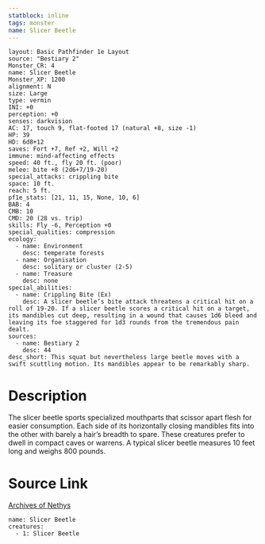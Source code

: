 ```yaml
---
statblock: inline
tags: monster
name: Slicer Beetle
---
```

```statblock
layout: Basic Pathfinder 1e Layout
source: "Bestiary 2"
Monster_CR: 4
name: Slicer Beetle
Monster_XP: 1200
alignment: N
size: Large
type: vermin
INI: +0
perception: +0
senses: darkvision
AC: 17, touch 9, flat-footed 17 (natural +8, size -1)
HP: 39
HD: 6d8+12
saves: Fort +7, Ref +2, Will +2
immune: mind-affecting effects
speed: 40 ft., fly 20 ft. (poor)
melee: bite +8 (2d6+7/19-20)
special_attacks: crippling bite
space: 10 ft.
reach: 5 ft.
pf1e_stats: [21, 11, 15, None, 10, 6]
BAB: 4
CMB: 10
CMD: 20 (28 vs. trip)
skills: Fly -6, Perception +0
special_qualities: compression
ecology:
  - name: Environment
    desc: temperate forests
  - name: Organisation
    desc: solitary or cluster (2-5)
  - name: Treasure
    desc: none
special_abilities:
  - name: Crippling Bite (Ex)
    desc: A slicer beetle’s bite attack threatens a critical hit on a roll of 19-20. If a slicer beetle scores a critical hit on a target, its mandibles cut deep, resulting in a wound that causes 1d6 bleed and leaving its foe staggered for 1d3 rounds from the tremendous pain dealt.
sources:
  - name: Bestiary 2
    desc: 44
desc_short: This squat but nevertheless large beetle moves with a swift scuttling motion. Its mandibles appear to be remarkably sharp. 
```
# Description
The slicer beetle sports specialized mouthparts that scissor apart flesh for easier consumption. Each side of its horizontally closing mandibles fits into the other with barely a hair’s breadth to spare. These creatures prefer to dwell in compact caves or warrens. A typical slicer beetle measures 10 feet long and weighs 800 pounds.
# Source Link
[Archives of Nethys](https://aonprd.com/MonsterDisplay.aspx?ItemName=Slicer%20Beetle)
```encounter-table
name: Slicer Beetle
creatures:
  - 1: Slicer Beetle
```

